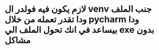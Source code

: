 # لازم يكون فيه فولدر ال venv جنب الملف ودا تقدر تعمله من خلال pycharm ودا بيساعد في انك تحول الملف الي exe بدون مشاكل
